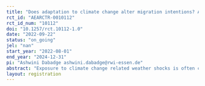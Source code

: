 ```yaml
---
title: "Does adaptation to climate change alter migration intentions? A discrete choice experiment in Senegal"
rct_id: "AEARCTR-0010112"
rct_id_num: "10112"
doi: "10.1257/rct.10112-1.0"
date: "2022-09-22"
status: "on_going"
jel: "nan"
start_year: "2022-08-01"
end_year: "2024-12-31"
pi: "Ashwini Dabadge ashwini.dabadge@rwi-essen.de"
abstract: "Exposure to climate change related weather shocks is often considered an important driver of internal and international migration. We evaluate whether alternative strategies to adapt to these shocks mitigate migration intentions of individuals through a discrete choice experiment. Individuals are presented with a hypothetical prolonged drought situation and afterwards with a randomly assigned adaptation solution. By assessing responses before and after the assignment of the adaptation strategies, we will measure the impact of climate change adaptation on migration intentions and comparison across individuals will inform about the relative effectiveness of each strategy."
layout: registration
---
```


